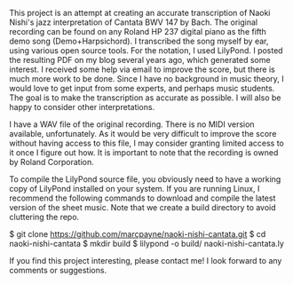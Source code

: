 This project is an attempt at creating an accurate transcription of Naoki
Nishi's jazz interpretation of Cantata BWV 147 by Bach. The original
recording can be found on any Roland HP 237 digital piano as the fifth
demo song (Demo+Harpsichord).  I transcribed the song myself by ear,
using various open source tools. For the notation, I used LilyPond. I
posted the resulting PDF on my blog several years ago, which generated
some interest. I received some help via email to improve the score,
but there is much more work to be done. Since I have no background in
music theory, I would love to get input from some experts, and perhaps
music students.  The goal is to make the transcription as accurate as
possible. I will also be happy to consider other interpretations.

I have a WAV file of the original recording. There is no MIDI version
available, unfortunately. As it would be very difficult to improve
the score without having access to this file, I may consider granting
limited access to it once I figure out how. It is important to note that
the recording is owned by Roland Corporation.

To compile the LilyPond source file, you obviously need to have a working
copy of LilyPond installed on your system. If you are running Linux,
I recommend the following commands to download and compile the latest
version of the sheet music. Note that we create a build directory to 
avoid cluttering the repo.

$ git clone https://github.com/marcpayne/naoki-nishi-cantata.git
$ cd naoki-nishi-cantata
$ mkdir build
$ lilypond -o build/ naoki-nishi-cantata.ly

If you find this project interesting, please contact me! I look forward
to any comments or suggestions.



